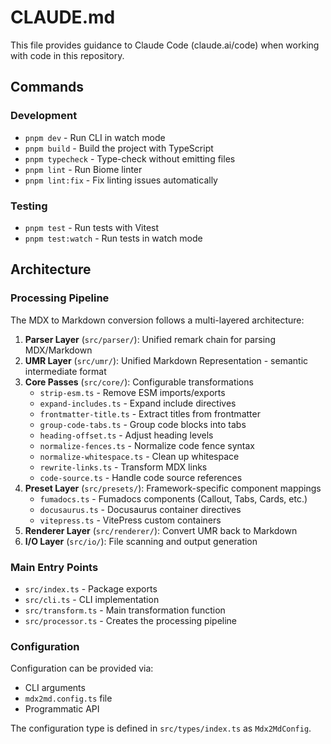 # CLAUDE.md

This file provides guidance to Claude Code (claude.ai/code) when working with code in this repository.

## Commands

### Development
- `pnpm dev` - Run CLI in watch mode
- `pnpm build` - Build the project with TypeScript
- `pnpm typecheck` - Type-check without emitting files
- `pnpm lint` - Run Biome linter
- `pnpm lint:fix` - Fix linting issues automatically

### Testing
- `pnpm test` - Run tests with Vitest
- `pnpm test:watch` - Run tests in watch mode

## Architecture

### Processing Pipeline
The MDX to Markdown conversion follows a multi-layered architecture:

1. **Parser Layer** (`src/parser/`): Unified remark chain for parsing MDX/Markdown
2. **UMR Layer** (`src/umr/`): Unified Markdown Representation - semantic intermediate format
3. **Core Passes** (`src/core/`): Configurable transformations
   - `strip-esm.ts` - Remove ESM imports/exports
   - `expand-includes.ts` - Expand include directives
   - `frontmatter-title.ts` - Extract titles from frontmatter
   - `group-code-tabs.ts` - Group code blocks into tabs
   - `heading-offset.ts` - Adjust heading levels
   - `normalize-fences.ts` - Normalize code fence syntax
   - `normalize-whitespace.ts` - Clean up whitespace
   - `rewrite-links.ts` - Transform MDX links
   - `code-source.ts` - Handle code source references
4. **Preset Layer** (`src/presets/`): Framework-specific component mappings
   - `fumadocs.ts` - Fumadocs components (Callout, Tabs, Cards, etc.)
   - `docusaurus.ts` - Docusaurus container directives
   - `vitepress.ts` - VitePress custom containers
5. **Renderer Layer** (`src/renderer/`): Convert UMR back to Markdown
6. **I/O Layer** (`src/io/`): File scanning and output generation

### Main Entry Points
- `src/index.ts` - Package exports
- `src/cli.ts` - CLI implementation
- `src/transform.ts` - Main transformation function
- `src/processor.ts` - Creates the processing pipeline

### Configuration
Configuration can be provided via:
- CLI arguments
- `mdx2md.config.ts` file
- Programmatic API

The configuration type is defined in `src/types/index.ts` as `Mdx2MdConfig`.